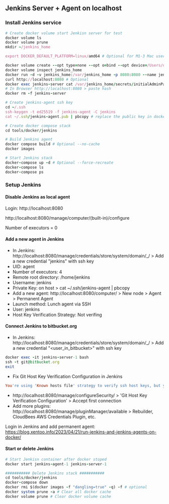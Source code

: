 ## Jenkins Server + Agent on localhost

### Install Jenkins service

```ruby
# Create docker volume start Jenkisn server for test
docker volume ls
docker volume prune
mkdir ~/jenkins_home

export DOCKER_DEFAULT_PLATFORM=linux/amd64 # Optional for M1-3 Mac users

docker volume create --opt type=none --opt o=bind --opt device=/Users/username/jenkins_home jenkins_home
docker volume inspect jenkins_home
docker run -d -v jenkins_home:/var/jenkins_home -p 8080:8080 --name jenkins-server jenkins/jenkins:2.385-slim
curl http://localhost:8080 # Optional
docker exec jenkins-server cat /var/jenkins_home/secrets/initialAdminPassword
# In Browser http://localhost:8080 > paste hash
docker rm -f jenkins-server

# Create jenkins-agent ssh key
cd ~/.ssh
ssh-keygen -t ed25519 -f jenkins-agent -C jenkins
cat ~/.ssh/jenkins-agent.pub | pbcopy # replace the public key in docker-compose.yml
```

```ruby
# Create docker compose stack
cd tools/docker/jenkins

# Build Jenkins agent
docker compose build # Optional --no-cache
docker images

# Start Jenkins stack
docker-compose up -d # Optional --force-recreate
docker-compose ls
docker-compose ps
```

### Setup Jenkins

#### Disable Jenkins as local agent
Login: http://localhost:8080

http://localhost:8080/manage/computer/(built-in)/configure

Number of executors = 0

#### Add a new agent in Jenkins
* In Jenkins: http://localhost:8080/manage/credentials/store/system/domain/_/ > Add a new credential "jenkins" with ssh key
* UID: agent
* Number of executors: 4
* Remote root directory: /home/jenkins
* Username: jenkins
* Private Key: on host > cat ~/.ssh/jenkins-agent | pbcopy
* Add a new agent: http://localhost:8080/computer/ > New node > Agent > Permanent Agent
* Launch method: Lunch agent via SSH
* User: jenkins
* Host Key Verification Strategy: Not verifing

#### Connect Jenkins to bitbucket.org
* In Jenkins: http://localhost:8080/manage/credentials/store/system/domain/_/ > Add a new credential "<user_in_bitbucket>" with ssh key

```ruby
docker exec -it jenkins-server-1 bash
ssh -t git@bitbucket.org
exit
```

* Fix Git Host Key Verification Configuration in Jenkins

```ruby
You're using 'Known hosts file' strategy to verify ssh host keys, but your known_hosts file does not exist, please go to 'Manage Jenkins' -> 'Configure Global Security' -> 'Git Host Key Verification Configuration' and configure host key verification.
```

* http://localhost:8080/manage/configureSecurity/ > 'Git Host Key Verification Configuration' > Accept first connection
* Add more plugins: http://localhost:8080/manage/pluginManager/available > Rebuilder, CloudBees AWS Credentials Plugin, etc.

Login in Jenkins and add permanent agent: https://blog.xentoo.info/2023/04/21/run-jenkins-and-jenkins-agents-on-docker/

#### Start or delete Jenkins
```ruby
# Start Jenkisn container after docker stoped 
docker start jenkins-agent-1 jenkins-server-1

########### Delete Jenkins stack ###########
cd tools/docker/jenkins
docker-compose down
docker rmi $(docker images -f "dangling=true" -q) -f # optional
docker system prune -a # Clear all docker cache
docker volume prune # Clear docker volume cache
```